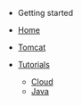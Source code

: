   <!-- docs/_sidebar.md -->

* Getting started

* [Home](/)
* [Tomcat](./tutorials/tomcat/index)
* [Tutorials](./tutorials/index)
  
  * [Cloud](./tutorials/cloud/index)
  * [Java](./tutorials/java/index)
